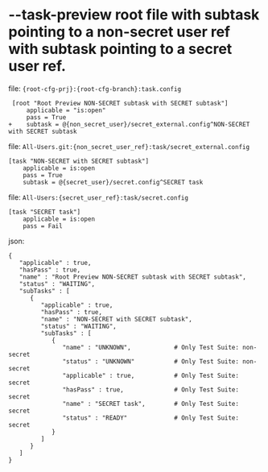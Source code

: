 # --task-preview root file with subtask pointing to a non-secret user ref with subtask pointing to a secret user ref.

file: `{root-cfg-prj}:{root-cfg-branch}:task.config`
```
 [root "Root Preview NON-SECRET subtask with SECRET subtask"]
     applicable = "is:open"
     pass = True
+    subtask = @{non_secret_user}/secret_external.config^NON-SECRET with SECRET subtask
```

file: `All-Users.git:{non_secret_user_ref}:task/secret_external.config`
```
[task "NON-SECRET with SECRET subtask"]
    applicable = is:open
    pass = True
    subtask = @{secret_user}/secret.config^SECRET task
```

file: `All-Users:{secret_user_ref}:task/secret.config`
```
[task "SECRET task"]
    applicable = is:open
    pass = Fail
```

json:
```
{
   "applicable" : true,
   "hasPass" : true,
   "name" : "Root Preview NON-SECRET subtask with SECRET subtask",
   "status" : "WAITING",
   "subTasks" : [
      {
         "applicable" : true,
         "hasPass" : true,
         "name" : "NON-SECRET with SECRET subtask",
         "status" : "WAITING",
         "subTasks" : [
            {
               "name" : "UNKNOWN",            # Only Test Suite: non-secret
               "status" : "UNKNOWN"           # Only Test Suite: non-secret
               "applicable" : true,           # Only Test Suite: secret
               "hasPass" : true,              # Only Test Suite: secret
               "name" : "SECRET task",        # Only Test Suite: secret
               "status" : "READY"             # Only Test Suite: secret
            }
         ]
      }
   ]
}
```
